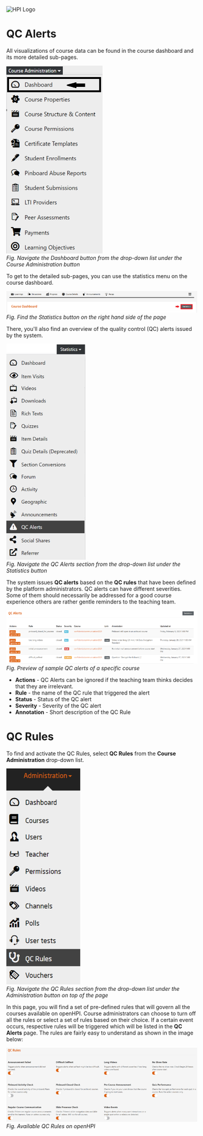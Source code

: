 ![HPI Logo](../../../img/HPI_Logo.png)

# QC Alerts

All visualizations of course data can be found in the course dashboard and its more detailed sub-pages.

![Dashboard](../../../img/course_admin_items/dashboard.png)  
*Fig. Navigate the Dashboard button from the drop-down list under the Course Administration button*  

To get to the detailed sub-pages, you can use the statistics menu on the course dashboard.

![Statistics](../../../img/features/analytics/dashboard/statistics.png)  
*Fig. Find the Statistics button on the right hand side of the page*

There, you'll also find an overview of the quality control (QC) alerts issued by the system.

![QC Alerts](../../../img/features/analytics/dashboard/qc_alerts.png)  
*Fig. Navigate the QC Alerts section from the drop-down list under the Statistics button*  

The system issues **QC alerts** based on the **QC rules** that have been defined by the platform administrators.
QC alerts can have different severities. Some of them should necessarily be addressed for a good course experience others are rather gentle reminders to the teaching team.
 

![QC Alerts 1](../../../img/features/analytics/dashboard/qc_alerts_details.png)  
*Fig. Preview of sample QC alerts of a specific course*  

- **Actions**	- QC Alerts can be ignored if the teaching team thinks decides that they are irrelevant.
- **Rule**	- the name of the QC rule that triggered the alert
- **Status**	- Status of the QC alert
- **Severity**	- Severity of the QC alert
- **Annotation**	- Short description of the QC Rule


# QC Rules  
To find and activate the QC Rules, select **QC Rules** from the **Course Administration** drop-down list.  

![QC Rules](../../../img/features/analytics/dashboard/qc_rules.png)  
*Fig. Navigate the QC Rules section from the drop-down list under the Administration button on top of the page*  

In this page, you will find a set of pre-defined rules that will govern all the courses available on openHPI. Course administrators can choose to turn off all the rules or select a set of rules based on their choice. If a certain event occurs, respective rules will be triggered which will be listed in the **QC Alerts** page. The rules are fairly easy to understand as shown in the image below:  

![QC Rules 1](../../../img/features/analytics/dashboard/qc_rules_details.png)  
*Fig. Available QC Rules on openHPI*
